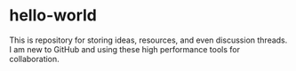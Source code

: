 # hello-world
This is repository for storing ideas, resources, and even discussion threads. I am new to GitHub and using these high performance tools for collaboration.

